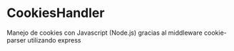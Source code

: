 # CookiesHandler
Manejo de cookies con Javascript (Node.js) gracias al middleware cookie-parser utilizando express
